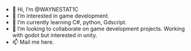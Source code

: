- 👋 Hi, I’m @WAYNESTAT1C
- 👀 I’m interested in game development. 
- 🌱 I’m currently learning C#, python, Gdscript. 
- 💞️ I’m looking to collaborate on game development projects. 
     Working with godot but interested in unity. 
- 📫 Mail me here. 

<!---
WAYNESTAT1C/WAYNESTAT1C is a ✨ special ✨ repository because its `README.md` (this file) appears on your GitHub profile.
You can click the Preview link to take a look at your changes.
--->
